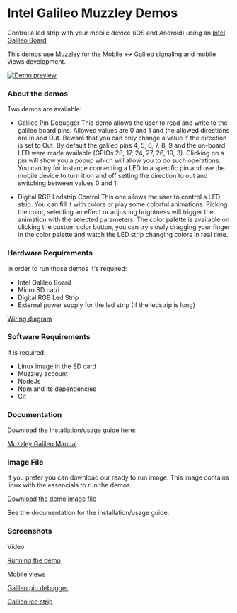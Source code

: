 Intel Galileo Muzzley Demos
========================

Control a led strip with your mobile device (iOS and Android) using an [Intel Galileo Board](http://arduino.cc/en/ArduinoCertified/IntelGalileo)

This demos use [Muzzley](http://www.muzzley.com) for the Mobile <-> Galileo signaling and mobile views development.

[![Demo preview](http://img.youtube.com/vi/Qoxn3yODUCI/0.jpg)](https://www.youtube.com/watch?v=Qoxn3yODUCI)


### About the demos

Two demos are available:
  - Galileo Pin Debugger
    This demo allows the user to read and write to the galileo board pins. Allowed values are 0 and 1 and the allowed directions are In and Out. Beware that you can only change a value if the direction is set to Out.
    By default the galileo pins 4, 5, 6, 7, 8, 9 and the on-board LED were made available (GPIOs 28, 17, 24, 27, 26, 19, 3).
    Clicking on a pin will show you a popup which will allow you to do such operations. You can try for instance connecting a LED to a specific pin and use the mobile device to turn it on and off setting the direction to out and switching between values 0 and 1.

  - Digital RGB Ledstrip Control
    This one allows the user to control a LED strip. You can fill it with colors or play some colorful animations. Picking the color, selecting an effect or adjusting brightness will trigger the animation with the selected parameters. The color palette is available on clicking the custom color button, you can try slowly dragging your finger in the color palette and watch the LED strip changing colors in real time.


### Hardware Requirements

In order to run those demos it's required:
  - Intel Galileo Board
  - Micro SD card
  - Digital RGB Led Strip
  - External power supply for the led strip (If the ledstrip is long)

[Wiring diagram](https://raw.github.com/v0od0oChild/MuzzleyGalileoDemos/master/docs/wiring_diagram.png)


### Software Requirements

It is required:
  - Linux image in the SD card
  - Muzzley account
  - NodeJs
  - Npm and its dependencies
  - Git


### Documentation

Download the Installation/usage guide here:

[Muzzley Galileo Manual](https://github.com/v0od0oChild/MuzzleyGalileoDemos/blob/master/docs/manual.pdf?raw=true)



### Image File

If you prefer you can download our ready to run image. This image contains linux with the essencials to run the demos.

[Download the demo image file](https://cdn.muzzley.com/intel/muzzley_galileo_1.4.1.gz)

See the documentation for the installation/usage guide.



### Screenshots

Video

[Running the demo](https://www.youtube.com/watch?v=Qoxn3yODUCI)


Mobile views

[Galileo pin debugger](https://raw.github.com/v0od0oChild/MuzzleyGalileoDemos/master/Screenshots/debugger_preview.png)

[Galileo led strip](https://raw.github.com/v0od0oChild/MuzzleyGalileoDemos/master/Screenshots/ledstrip_preview.png)